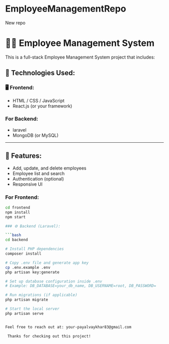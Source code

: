 # EmployeeManagementRepo
New repo

# 👨‍💼 Employee Management System

This is a full-stack Employee Management System project that includes:

## 🔧 Technologies Used:

### 🖥️ Frontend:
- HTML / CSS / JavaScript
- React.js (or your framework)

### For Backend:
- laravel
- MongoDB (or MySQL)

---

## 🚀 Features:
- Add, update, and delete employees
- Employee list and search
- Authentication (optional)
- Responsive UI

### For Frontend:
```bash
cd frontend
npm install
npm start

### ⚙️ Backend (Laravel):

```bash
cd backend

# Install PHP dependencies
composer install

# Copy .env file and generate app key
cp .env.example .env
php artisan key:generate

# Set up database configuration inside .env
# Example: DB_DATABASE=your_db_name, DB_USERNAME=root, DB_PASSWORD=

# Run migrations (if applicable)
php artisan migrate

# Start the local server
php artisan serve


Feel free to reach out at: your-payalvaykhar83@gmail.com

 Thanks for checking out this project!
